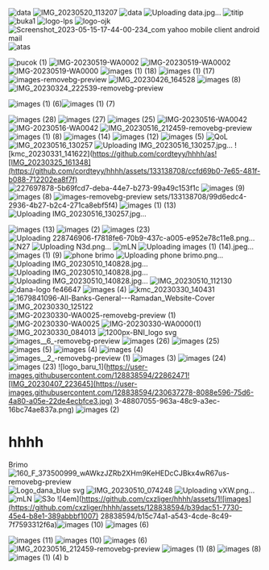 ![data](https://github.com/cordteyy/hhhh/assets/133138708/6cb1c6a4-27df-411e-bfb6-bc47d6838385)
![IMG_20230520_113207](https://github.com/cordteyy/hhhh/assets/133138708/b9325777-a333-4c88-b45d-02f0179490b0)
![data](https://github.com/cordteyy/hhhh/assets/133138708/45b8fcfc-38f8-4d43-89d5-472f82735d77)
![Uploading data.jpg…]()
![titip](https://github.com/cordteyy/hhhh/assets/133138708/4c646279-72de-4701-b1b5-15708d58e180)
![buka1](https://github.com/cordteyy/hhhh/assets/133138708/f1b16980-660e-47c5-b86c-434274807a72)
![logo-lps](https://github.com/cordteyy/hhhh/assets/133138708/4e5665c5-f479-4c0d-9564-76e4b9e06bce)
![logo-ojk](https://github.com/cordteyy/hhhh/assets/133138708/f851335d-f8e1-457b-aa03-9458fab5e2fd)
![Screenshot_2023-05-15-17-44-00-234_com yahoo mobile client android mail](https://github.com/cordteyy/hhhh/assets/133138708/9c1edc52-d078-461d-8dd0-40f4c4cedb38)![atas](https://github.com/cordteyy/hhhh/assets/133138708/512ccf23-9fb1-43ba-a585-f8feeee8ad8b)

![pucok (1)](https://github.com/cordteyy/hhhh/assets/133138708/3c6832c4-7aad-43e1-944f-25372d4e0313)
![IMG-20230519-WA0002](https://github.com/cordteyy/hhhh/assets/133138708/f5475dec-2c80-47b3-ae93-4e3d4e7a14e9)
![IMG-20230519-WA0002](https://github.com/cordteyy/hhhh/assets/133138708/412f8fb5-0ce1-4dc3-9739-a513ca04f0ce)
![IMG-20230519-WA0000](https://github.com/cordteyy/hhhh/assets/133138708/79981ac0-129d-4cca-813d-caa3279843b1)
![images (1) (18)](https://github.com/cordteyy/hhhh/assets/133138708/e3f41bca-d18f-40e7-b736-956766159258)
![images (1) (17)](https://github.com/cordteyy/hhhh/assets/133138708/8ff0e38e-44d4-463f-8827-e9fdf8407e23)
![images-removebg-preview](https://github.com/cordteyy/hhhh/assets/133138708/d778f30a-b8a3-45cc-a4ec-c31ab80e8d04)
![IMG_20230426_164528](https://github.com/cordteyy/hhhh/assets/133138708/16c68f86-6960-41a8-8fc4-8108d4a90747)
![images (8)](https://github.com/cordteyy/hhhh/assets/133138708/88db45c0-f63d-4779-8051-1878e3b41964)![IMG_20230324_222539-removebg-preview](https://github.com/cordteyy/hhhh/assets/133138708/97146858-5101-4e24-b3ca-d0a4cf21cbef)

![images (1) (6)](https://github.com/cordteyy/hhhh/assets/133138708/4173ffa3-300b-4fb9-8976-f37a0785014c)![images (1) (7)](https://github.com/cordteyy/hhhh/assets/133138708/3655fc98-fcd4-4e90-a62f-7ae1ea0acded)

![images (28)](https://github.com/cordteyy/hhhh/assets/133138708/479b3585-5695-40ec-a83d-771be697dedb)
![images (27)](https://github.com/cordteyy/hhhh/assets/133138708/4ef58f31-403d-4a3f-9ac4-6b7956d10ef0)
![images (25)](https://github.com/cordteyy/hhhh/assets/133138708/dbb4986a-4894-4003-b905-51f81211a27b)
![IMG-20230516-WA0042](https://github.com/cordteyy/hhhh/assets/133138708/eb29c70f-c432-4bb7-acb7-d775e06e1909)
![IMG-20230516-WA0042](https://github.com/cordteyy/hhhh/assets/133138708/1755404f-89ab-4ce5-9aab-2f861fd9653a)
![IMG_20230516_212459-removebg-preview](https://github.com/cordteyy/hhhh/assets/133138708/70f13e50-524e-4ab9-a2b6-296dd2572947)
![images (1) (8)](https://github.com/cordteyy/hhhh/assets/133138708/321564ce-980f-437b-9490-e24776601d1d)
![images (14)](https://github.com/cordteyy/hhhh/assets/133138708/0a94b15f-b800-49be-a63d-2662fe0bd27a)
![images (12)](https://github.com/cordteyy/hhhh/assets/133138708/3fa23b70-d848-469d-882e-4b62e56fed82)
![images (5)](https://github.com/cordteyy/hhhh/assets/133138708/d8003289-12bc-4a2e-8441-6644768eb4b8)
![QoL](https://github.com/cordteyy/hhhh/assets/133138708/99a26d7f-871f-4817-8943-a6699c7be99e)
![IMG_20230516_130257](https://github.com/cordteyy/hhhh/assets/133138708/278d14f1-46e6-4fa9-ad33-9aa6428dd4df)
![Uploading IMG_20230516_130257.jpg…]()
![kmc_20230331_141622](https://github.com/cordteyy/hhhh/as![IMG_20230325_161348](https://github.com/cordteyy/hhhh/assets/133138708/ccfd69b0-7e65-481f-b088-712202ea8f7f)
![227697878-5b69fcd7-deba-44e7-b273-99a49c153f1c](https://github.com/cordteyy/hhhh/assets/133138708/a1c29228-955e-47b0-a2e3-27397ed19852)
![images (9)](https://github.com/cordteyy/hhhh/assets/133138708/cf53e916-02f3-4b8c-9107-918d4cc46ea4)
![images (8)](https://github.com/cordteyy/hhhh/assets/133138708/454ffc6d-abab-4f44-9295-02551756e0c4)
![images-removebg-preview](https://github.com/cordteyy/hhhh/assets/133138708/ec763944-66fc-4a7f-8ebb-13524f5ef707)
sets/133138708/99d6edc4-2936-4b27-b2c4-271ca8ebf5f4)
![images (1) (13)](https://github.com/cordteyy/hhhh/assets/133138708/83cc2293-a4af-4232-aac1-b251e267c60e)![Uploading IMG_20230516_130257.jpg…]()

![images (13)](https://github.com/cordteyy/hhhh/assets/133138708/52ecd2d2-e235-4fef-b278-dd786f40e36b)
![images (2)](https://github.com/cordteyy/hhhh/assets/133138708/cb0e90ac-6a0b-482b-ab40-459795ad127c)
![images (23)](https://github.com/cordteyy/hhhh/assets/133138708/74fd7a60-766f-4187-99d8-7ff21d9e0db2)
![Uploading 228746906-f7818fe6-70b9-437c-a005-e952e78c11e8.png…]()
![N27](https://github.com/cxzliger/hhhh/assets/128838594/f232c56a-b1e4-49bf-bfd8-1c3b5186d895)
![Uploading N3d.png…]()
![mLN](https://github.com/cxzliger/hhhh/assets/128838594/352cec0f-629e-4ddb-b4f9-3496fd79051e)
![Uploading images (1) (14).jpeg…]()
![images (1) (9)](https://github.com/cxzliger/hhhh/assets/128838594/8d11e697-589f-4406-973d-8fbc8479685f)
![phone brimo](https://github.com/cxzliger/hhhh/assets/128838594/5ea663e7-f506-4375-babc-bbad9156b869)
![Uploading phone brimo.png…]()
![Uploading IMG_20230510_140828.jpg…]()
![Uploading IMG_20230510_140828.jpg…]()
![Uploading IMG_20230510_140828.jpg…]()
![IMG_20230510_112130](https://github.com/cxzliger/hhhh/assets/128838594/b79d55e6-7716-49dd-9771-e8b9a7168eef)
![dana-logo fe46647](https://github.com/cxzliger/hhhh/assets/128838594/b8f07b9f-6b47-4294-85b8-9504b96e2786)
![images (4)](https://user-images.githubusercontent.com/128838594/230635990-6f9b5517-66b4-4221-8ada-cb4f6a2f5070.png)
![kmc_20230330_140431](https://user-images.githubusercontent.com/128838594/228756386-49be58a2-4238-44fc-9ef6-41291474c5fa.jpg)
![1679841096-All-Banks-General---Ramadan_Website-Cover](https://user-images.githubusercontent.com/128838594/228746906-f7818fe6-70b9-437c-a005-e952e78c11e8.png)
![IMG_20230330_125122](https://user-images.githubusercontent.com/128838594/228742220-1e7e6e8c-4f94-4d04-871c-47dae1ec3248.jpg)
![IMG-20230330-WA0025-removebg-preview (1)](https://user-images.githubusercontent.com/128838594/228732463-ae00198e-b835-4f9a-9040-7ed902cc22af.png)
![IMG-20230330-WA0025](https://user-images.githubusercontent.com/128838594/228732248-66afdad7-4958-4753-b95e-5cf99e167070.jpg)
![IMG-20230330-WA0000(1)](https://user-images.githubusercontent.com/128838594/228717579-53035719-53b9-42f9-8f69-4cacea0b9354.jpg)
![IMG_20230330_084013](https://user-images.githubusercontent.com/128838594/228706035-86b66e80-5468-4648-a0ab-39d01d73119b.jpg)
![1200px-BNI_logo svg](https://user-images.githubusercontent.com/128838594/228646334-1220d0ac-e82a-447b-b8d8-04704e536c81.png)
![images__6_-removebg-preview](https://user-images.githubusercontent.com/128838594/228641969-dbc98687-a8e9-4562-889b-5af523943d69.png)
![images (26)](https://user-images.githubusercontent.com/128838594/228641987-876facd9-90bf-4dad-b2dc-a3fb1ec003c9.jpeg)
![images (25)](https://user-images.githubusercontent.com/128838594/228641994-1afcada8-c0f0-4ec7-a66b-14e80b678a6c.jpeg)
![images (5)](https://user-images.githubusercontent.com/128838594/228633285-9e3c6569-9d2d-4dc4-a692-c9b7abc2c763.png)
![images (4)](https://user-images.githubusercontent.com/128838594/228631514-c42a43e1-4841-462a-a0f2-7a0c81250f18.png)
![images (4)](https://user-images.githubusercontent.com/128838594/228631707-d39c67a1-9de4-42d6-9360-f5b947830d97.png)
![images__2_-removebg-preview (1)](https://user-images.githubusercontent.com/128838594/228629308-495c2d33-7ec0-45ae-bd47-bdd72bd17ae7.png)
![images (3)](https://user-images.githubusercontent.com/128838594/228626116-49132aee-c710-4bcb-ba47-18d085497106.png)
![images (24)](https://user-images.githubusercontent.com/128838594/228626124-5cc82f74-7c25-48c0-817d-ee6c81359a47.jpeg)
![images (23)](https://user-images.githubusercontent.com/128838594/228624696-7cd32862-6916-4e5d-b0f7-dc6a2fe7369f.jpeg)
![logo_baru_1](https://user-images.githubusercontent.com/128838594/22862471![IMG_20230407_223645](https://user-images.githubusercontent.com/128838594/230637278-8088e596-75d6-4a80-a05e-22de4ecbfce3.jpg)
3-48807055-963a-48c9-a3ec-16bc74ae837a.png)
![images (2)](https://user-images.githubusercontent.com/128838594/228624718-2b80a707-cce0-4685-9389-9a1c9b34d567.png)
# hhhh
Brimo
![160_F_373500999_wAWkzJZRb2XHm9KeHEDcCJBkx4wR67us-removebg-preview](https://user-images.githubusercontent.com/128838594/228630838-d6e96607-a153-4055-b99e-5dedfd1f0f24.png)
![Logo_dana_blue svg](https://user-images.githubusercontent.com/128838594/228728584-510c81fe-1a74-4d78-97c5-225bfb371136.png)
![IMG_20230510_074248](https://github.com/cxzliger/hhhh/assets/128838594/c5d0c269-c5d4-4e12-9ac0-e2e5d65d8e27)
![Uploading vXW.png…]()
![mLN](https://github.com/cxzliger/hhhh/assets/128838594/77676988-22bb-414b-97c7-40b53de3ff24)
![S3o](https://github.com/cxzliger/hhhh/assets/128838594/ce05ff53-2f5e-4541-b625-8408b20afd73)
![4em](https://github.com/cxzliger/hhhh/assets/1![images](https://github.com/cxzliger/hhhh/assets/128838594/b39dac51-7730-45e4-b8e1-389abbbf1007)
28838594/b15c74a1-a543-4cde-8c49-7f7593312f6a)![images (10)](https://github.com/cxzliger/hhhh/assets/128838594/c56268b0-55a6-4ef6-8c71-e75e45846172)
![images (6)](https://github.com/cxzliger/hhhh/assets/128838594/33e51766-02bc-438b-9968-dd4b5879b427)

![images (11)](https://github.com/cordteyy/hhhh/assets/133138708/2da0351f-5fd6-4547-883d-8c71950b47e8)
![images (10)](https://github.com/cordteyy/hhhh/assets/133138708/851fe86e-2a4a-4292-931f-c699115e7a1b)
![images (6)](https://github.com/cordteyy/hhhh/assets/133138708/766d4323-63d6-4b1f-a18a-263dff87db11)
![IMG_20230516_212459-removebg-preview](https://github.com/cordteyy/hhhh/assets/133138708/5eb4f52c-83cc-4d8a-aa7f-b513805a03ac)
![images (1) (8)](https://github.com/cordteyy/hhhh/assets/133138708/a7ea79e8-790a-42d8-9096-4fbe6a2d8f28)
![images (8)](https://github.com/cordteyy/hhhh/assets/133138708/111e47a8-2bbf-46b2-9e15-3a5b01ba0d07)
![images (1) (4)](https://github.com/cordteyy/hhhh/assets/133138708/c475dddc-cea6-43df-b8e1-e8e7c4992d92)
b
